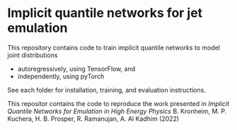 # Implicit quantile networks for jet emulation

This repository contains code to train implicit quantile networks to model joint distributions
 - autoregressively, using TensorFlow, and
 - independently, using pyTorch

See each folder for installation, training, and evaluation instructions.

This repositor contains the code to reproduce the work presented in *Implicit Quantile Networks for Emulation in High Energy
Physics* B. Kronheim, M. P. Kuchera, H. B. Prosper, R. Ramanujan, A. Al Kadhim (2022)
